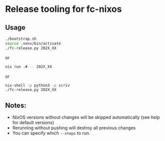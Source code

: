 # Release tooling for fc-nixos

## Usage

```bash
./bootstrap.sh
source .venv/bin/activate
./fc-release.py 202X_XX
```

or

```bash
nix run .# -- 202X_XX
```

or

```bash
nix-shell -p python3 -p scriv
./fc-release.py 202X_XX
```

## Notes:

- NixOS versions without changes will be skipped automatically (see help for default versions)
- Rerunning without pushing will destroy all previous changes
- You can specify which `--steps` to run.